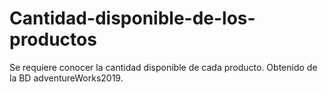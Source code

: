 # Cantidad-disponible-de-los-productos
Se requiere conocer la cantidad disponible de cada producto. Obtenido de la BD adventureWorks2019.
